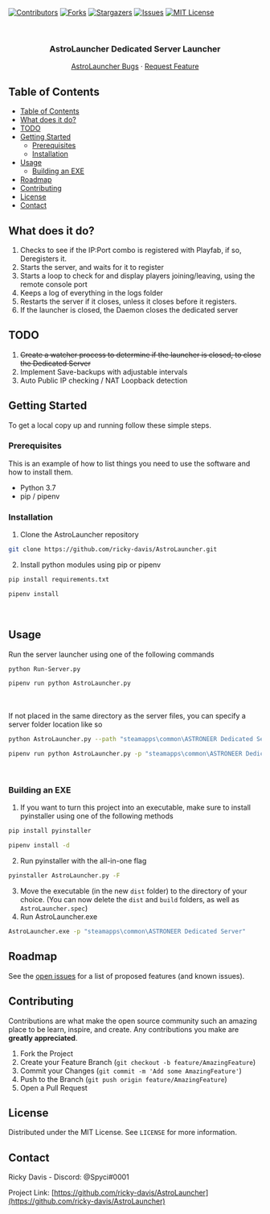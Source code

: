 

[![Contributors][contributors-shield]][contributors-url]
[![Forks][forks-shield]][forks-url]
[![Stargazers][stars-shield]][stars-url]
[![Issues][issues-shield]][issues-url]
[![MIT License][license-shield]][license-url]




<br />
<p align="center">
  <h3 align="center">AstroLauncher Dedicated Server Launcher</h3>

  <p align="center">
    <a href="https://github.com/ricky-davis/AstroLauncher/issues">AstroLauncher Bugs</a>
    ·
    <a href="https://github.com/ricky-davis/AstroLauncher/issues">Request Feature</a>
  </p>
</p>



<!-- TABLE OF CONTENTS -->
## Table of Contents

- [Table of Contents](#table-of-contents)
- [What does it do?](#what-does-it-do)
- [TODO](#todo)
- [Getting Started](#getting-started)
  - [Prerequisites](#prerequisites)
  - [Installation](#installation)
- [Usage](#usage)
  - [Building an EXE](#building-an-exe)
- [Roadmap](#roadmap)
- [Contributing](#contributing)
- [License](#license)
- [Contact](#contact)




## What does it do?
1. Checks to see if the IP:Port combo is registered with Playfab, if so, Deregisters it.
2. Starts the server, and waits for it to register
3. Starts a loop to check for and display players joining/leaving, using the remote console port
4. Keeps a log of everything in the logs folder
5. Restarts the server if it closes, unless it closes before it registers.
6. If the launcher is closed, the Daemon closes the dedicated server


## TODO
1. ~~Create a watcher process to determine if the launcher is closed, to close the Dedicated Server~~
2. Implement Save-backups with adjustable intervals
3. Auto Public IP checking / NAT Loopback detection


<!-- GETTING STARTED -->
## Getting Started

To get a local copy up and running follow these simple steps.

### Prerequisites

This is an example of how to list things you need to use the software and how to install them.
* Python 3.7
* pip / pipenv

### Installation
 
1. Clone the AstroLauncher repository
```sh
git clone https://github.com/ricky-davis/AstroLauncher.git
```
2. Install python modules using pip or pipenv
```sh
pip install requirements.txt
```
```sh
pipenv install
```

<br />

<!-- USAGE EXAMPLES -->
## Usage

Run the server launcher using one of the following commands
```sh
python Run-Server.py
```
```sh
pipenv run python AstroLauncher.py
```

<br /><br />
If not placed in the same directory as the server files, you can specify a server folder location like so

```sh
python AstroLauncher.py --path "steamapps\common\ASTRONEER Dedicated Server"
```
```sh
pipenv run python AstroLauncher.py -p "steamapps\common\ASTRONEER Dedicated Server"
```

<br />

### Building an EXE

1. If you want to turn this project into an executable, make sure to install pyinstaller using one of the following methods
```sh
pip install pyinstaller
```
```sh
pipenv install -d
```
2. Run pyinstaller with the all-in-one flag
```sh
pyinstaller AstroLauncher.py -F
```
3. Move the executable (in the new `dist` folder) to the directory of your choice. (You can now delete the `dist` and `build` folders, as well as `AstroLauncher.spec`)
4. Run AstroLauncher.exe
```sh
AstroLauncher.exe -p "steamapps\common\ASTRONEER Dedicated Server"
```




<!-- ROADMAP -->
## Roadmap

See the [open issues](https://github.com/ricky-davis/AstroLauncher/issues) for a list of proposed features (and known issues).



<!-- CONTRIBUTING -->
## Contributing

Contributions are what make the open source community such an amazing place to be learn, inspire, and create. Any contributions you make are **greatly appreciated**.

1. Fork the Project
2. Create your Feature Branch (`git checkout -b feature/AmazingFeature`)
3. Commit your Changes (`git commit -m 'Add some AmazingFeature'`)
4. Push to the Branch (`git push origin feature/AmazingFeature`)
5. Open a Pull Request



<!-- LICENSE -->
## License

Distributed under the MIT License. See `LICENSE` for more information.



<!-- CONTACT -->
## Contact

Ricky Davis - Discord: @Spyci#0001

Project Link: [https://github.com/ricky-davis/AstroLauncher](https://github.com/ricky-davis/AstroLauncher)




<!-- MARKDOWN LINKS & IMAGES -->
<!-- https://www.markdownguide.org/basic-syntax/#reference-style-links -->
[contributors-shield]: https://img.shields.io/github/contributors/ricky-davis/AstroLauncher.svg?style=flat-square
[contributors-url]: https://github.com/ricky-davis/AstroLauncher/graphs/contributors
[forks-shield]: https://img.shields.io/github/forks/ricky-davis/AstroLauncher.svg?style=flat-square
[forks-url]: https://github.com/ricky-davis/AstroLauncher/network/members
[stars-shield]: https://img.shields.io/github/stars/ricky-davis/AstroLauncher.svg?style=flat-square
[stars-url]: https://github.com/ricky-davis/AstroLauncher/stargazers
[issues-shield]: https://img.shields.io/github/issues/ricky-davis/AstroLauncher.svg?style=flat-square
[issues-url]: https://github.com/ricky-davis/AstroLauncher/issues
[license-shield]: https://img.shields.io/github/license/ricky-davis/AstroLauncher.svg?style=flat-square
[license-url]: https://github.com/ricky-davis/AstroLauncher/blob/master/LICENSE.txt